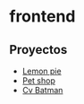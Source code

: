 # frontend
## Proyectos

* [Lemon pie](https://svallo34.github.io/frontend/lemonPie)
* [Pet shop](https://svallo34.github.io/frontend/petshop)
* [Cv Batman](https://svallo34.github.io/frontend/cvbatman)
